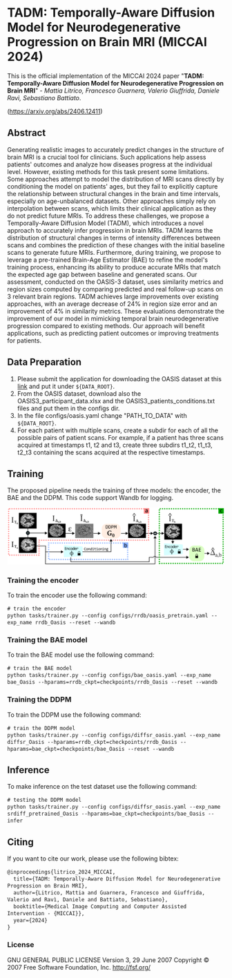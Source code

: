 # TADM: Temporally-Aware Diffusion Model for Neurodegenerative Progression on Brain MRI (MICCAI 2024)

This is the official implementation of the MICCAI 2024 paper "**TADM: Temporally-Aware Diffusion Model for Neurodegenerative Progression on Brain MRI**" - _Mattia Litrico, Francesco Guarnera, Valerio Giuffrida, Daniele Ravì, Sebastiano Battiato_.

(https://arxiv.org/abs/2406.12411)

## Abstract

Generating realistic images to accurately predict changes in the structure of brain MRI is a crucial tool for clinicians. Such applications help assess patients' outcomes and analyze how diseases progress at the individual level. However, existing methods for this task present some limitations. Some approaches attempt to model the distribution of MRI scans directly by conditioning the model on patients' ages, but they fail to explicitly capture the relationship between structural changes in the brain and time intervals, especially on age-unbalanced datasets. Other approaches simply rely on interpolation between scans, which limits their clinical application as they do not predict future MRIs. To address these challenges, we propose a Temporally-Aware Diffusion Model (TADM), which introduces a novel approach to accurately infer progression in brain MRIs. TADM learns the distribution of structural changes in terms of intensity differences between scans and combines the prediction of these changes with the initial baseline scans to generate future MRIs. Furthermore, during training, we propose to leverage a pre-trained Brain-Age Estimator (BAE) to refine the model's training process, enhancing its ability to produce accurate MRIs that match the expected age gap between baseline and generated scans. Our assessment, conducted on the OASIS-3 dataset, uses similarity metrics and region sizes computed by comparing predicted and real follow-up scans on 3 relevant brain regions. TADM achieves large improvements over existing approaches, with an average decrease of 24% in region size error and an improvement of 4% in similarity metrics. These evaluations demonstrate the improvement of our model in mimicking temporal brain neurodegenerative progression compared to existing methods. Our approach will benefit applications, such as predicting patient outcomes or improving treatments for patients.

## Data Preparation

1. Please submit the application for downloading the OASIS dataset at this [link](https://www.oasis-brains.org/#data) and put it under ```${DATA_ROOT}```.
2. From the OASIS dataset, download also the OASIS3_participant_data.xlsx and the OASIS3_patients_conditions.txt files and put them in the configs dir.
3. In the file configs/oasis.yaml change "PATH_TO_DATA" with ```${DATA_ROOT}```.
4. For each patient with multiple scans, create a subdir for each of all the possible pairs of patient scans. For example, if a patient has three scans acquired at timestamps t1, t2 and t3, create three subdirs t1_t2, t1_t3, t2_t3 containing the scans acquired at the respective timestamps.

##  Training

The proposed pipeline needs the training of three models: the encoder, the BAE and the DDPM. This code support Wandb for logging.

![](images/main_fig.png)

###  Training the encoder

To train the encoder use the following command:
```
# train the encoder
python tasks/trainer.py --config configs/rrdb/oasis_pretrain.yaml --exp_name rrdb_Oasis --reset --wandb
```
###  Training the BAE model
To train the BAE model use the following command:
```
# train the BAE model
python tasks/trainer.py --config configs/bae_oasis.yaml --exp_name bae_Oasis --hparams=rrdb_ckpt=checkpoints/rrdb_Oasis --reset --wandb
```

###  Training the DDPM
To train the DDPM use the following command:
```
# train the DDPM model
python tasks/trainer.py --config configs/diffsr_oasis.yaml --exp_name diffsr_Oasis --hparams=rrdb_ckpt=checkpoints/rrdb_Oasis --hparams=bae_ckpt=checkpoints/bae_Oasis --reset --wandb
```

## Inference
To make inference on the test dataset use the following command:
```
# testing the DDPM model
python tasks/trainer.py --config configs/diffsr_oasis.yaml --exp_name srdiff_pretrained_Oasis --hparams=bae_ckpt=checkpoints/bae_Oasis --infer 
```
## Citing

If you want to cite our work, please use the following bibtex:

```
@inproceedings{litrico_2024_MICCAI,
  title={TADM: Temporally-Aware Diffusion Model for Neurodegenerative Progression on Brain MRI},
  author={Litrico, Mattia and Guarnera, Francesco and Giuffrida, Valerio and Ravì, Daniele and Battiato, Sebastiano},
  booktitle={Medical Image Computing and Computer Assisted Intervention - {MICCAI}},
  year={2024}
}
```

### License

GNU GENERAL PUBLIC LICENSE 
Version 3, 29 June 2007
Copyright © 2007 Free Software Foundation, Inc. <http://fsf.org/>

